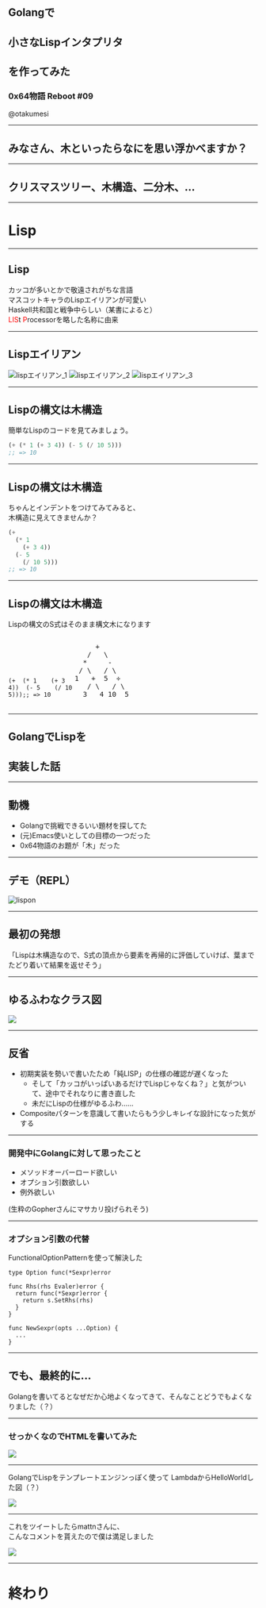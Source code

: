 ## Golangで
## 小さなLispインタプリタ
## を作ってみた
### 0x64物語 Reboot \#09
@otakumesi

---

## みなさん、木といったらなにを思い浮かべますか？

---

## クリスマスツリー、木構造、二分木、...

---

# Lisp

---

## Lisp
カッコが多いとかで敬遠されがちな言語  
マスコットキャラのLispエイリアンが可愛い  
Haskell共和国と戦争中らしい（某書によると）  
<font color="red">LIS</font>t <font color="red">P</font>rocessorを略した名称に由来  

---

## Lispエイリアン

![lispエイリアン_1](./imgs/lisplogo_alien_256.png)
![lispエイリアン_2](./imgs/lisplogo_warning_256.png)
![lispエイリアン_3](./imgs/lisplogo_256.png)

---

## Lispの構文は木構造
簡単なLispのコードを見てみましょう。
```lisp
(+ (* 1 (+ 3 4)) (- 5 (/ 10 5)))
;; => 10
```

---

## Lispの構文は木構造
ちゃんとインデントをつけてみてみると、  
木構造に見えてきませんか？
```lisp
(+
  (* 1
    (+ 3 4))
  (- 5
    (/ 10 5)))
;; => 10
```

---

## Lispの構文は木構造
Lispの構文のS式はそのまま構文木になります

<pre style="width: 130px;display:inline-block;"><code class="lang-lisp hljs"><span class="line">(<span class="hljs-name">+</span></span><span class="line">  (<span class="hljs-name">*</span> <span class="hljs-number">1</span></span><span class="line">    (<span class="hljs-name">+</span> <span class="hljs-number">3</span> <span class="hljs-number">4</span>))</span><span class="line">  (<span class="hljs-name">-</span> <span class="hljs-number">5</span></span><span class="line">    (<span class="hljs-name">/</span> <span class="hljs-number">10</span> <span class="hljs-number">5</span>)))</span><span class="line"><span class="hljs-comment">;; =&gt; 10</span></span></code></pre>

<pre style="width: 130px;display:inline-block;">
     +
   /   \
  *     -
 / \   / \
1   +  5  ÷
   / \   / \
  3   4 10  5
</pre>

---

## GolangでLispを
## 実装した話

---

## 動機

- Golangで挑戦できるいい題材を探してた
- (元)Emacs使いとしての目標の一つだった
- 0x64物語のお題が「木」だった

---

## デモ（REPL）

![lispon](./imgs/lispon.gif)

---

## 最初の発想

「Lispは木構造なので、S式の頂点から要素を再帰的に評価していけば、葉までたどり着いて結果を返せそう」

---

## ゆるふわなクラス図

![](./imgs/golang_lisp.png)

---

## 反省

* 初期実装を勢いで書いたため「純LISP」の仕様の確認が遅くなった
  * そして「カッコがいっぱいあるだけでLispじゃなくね？」と気がついて、途中でそれなりに書き直した
  * 未だにLispの仕様がゆるふわ......
* Compositeパターンを意識して書いたらもう少しキレイな設計になった気がする

---

### 開発中にGolangに対して思ったこと

* メソッドオーバーロード欲しい
* オプション引数欲しい
* 例外欲しい

(生粋のGopherさんにマサカリ投げられそう)

---

### オプション引数の代替

FunctionalOptionPatternを使って解決した
```
type Option func(*Sexpr)error

func Rhs(rhs Evaler)error {
  return func(*Sexpr)error {
    return s.SetRhs(rhs)
  }
}

func NewSexpr(opts ...Option) {
  ...
}
```
---

## でも、最終的に...

Golangを書いてるとなぜだか心地よくなってきて、そんなことどうでもよくなりました（？）

---

### せっかくなのでHTMLを書いてみた
![](./imgs/lisphtml.png)

---

GolangでLispをテンプレートエンジンっぽく使って
LambdaからHelloWorldした図（？）

![](./imgs/helloworld.png)

---

これをツイートしたらmattnさんに、  
こんなコメントを貰えたので僕は満足しました

![](./imgs/daretoku.png)

---

# 終わり
